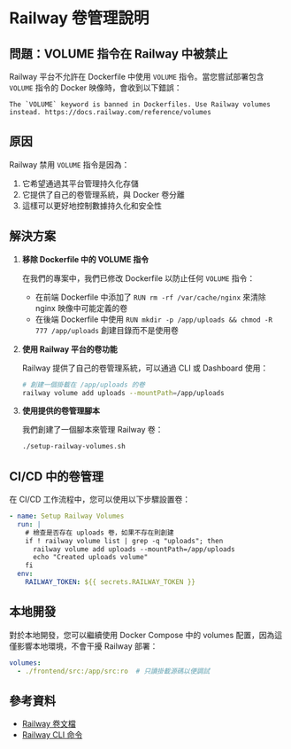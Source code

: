 # Railway 卷管理說明

## 問題：VOLUME 指令在 Railway 中被禁止

Railway 平台不允許在 Dockerfile 中使用 `VOLUME` 指令。當您嘗試部署包含 `VOLUME` 指令的 Docker 映像時，會收到以下錯誤：

```
The `VOLUME` keyword is banned in Dockerfiles. Use Railway volumes instead. https://docs.railway.com/reference/volumes
```

## 原因

Railway 禁用 `VOLUME` 指令是因為：
1. 它希望通過其平台管理持久化存儲
2. 它提供了自己的卷管理系統，與 Docker 卷分離
3. 這樣可以更好地控制數據持久化和安全性

## 解決方案

1. **移除 Dockerfile 中的 VOLUME 指令**

   在我們的專案中，我們已修改 Dockerfile 以防止任何 `VOLUME` 指令：
   - 在前端 Dockerfile 中添加了 `RUN rm -rf /var/cache/nginx` 來清除 nginx 映像中可能定義的卷
   - 在後端 Dockerfile 中使用 `RUN mkdir -p /app/uploads && chmod -R 777 /app/uploads` 創建目錄而不是使用卷

2. **使用 Railway 平台的卷功能**

   Railway 提供了自己的卷管理系統，可以通過 CLI 或 Dashboard 使用：

   ```bash
   # 創建一個掛載在 /app/uploads 的卷
   railway volume add uploads --mountPath=/app/uploads
   ```

3. **使用提供的卷管理腳本**

   我們創建了一個腳本來管理 Railway 卷：
   ```bash
   ./setup-railway-volumes.sh
   ```

## CI/CD 中的卷管理

在 CI/CD 工作流程中，您可以使用以下步驟設置卷：

```yaml
- name: Setup Railway Volumes
  run: |
    # 檢查是否存在 uploads 卷，如果不存在則創建
    if ! railway volume list | grep -q "uploads"; then
      railway volume add uploads --mountPath=/app/uploads
      echo "Created uploads volume"
    fi
  env:
    RAILWAY_TOKEN: ${{ secrets.RAILWAY_TOKEN }}
```

## 本地開發

對於本地開發，您可以繼續使用 Docker Compose 中的 volumes 配置，因為這僅影響本地環境，不會干擾 Railway 部署：

```yaml
volumes:
  - ./frontend/src:/app/src:ro  # 只讀掛載源碼以便調試
```

## 參考資料

- [Railway 卷文檔](https://docs.railway.app/reference/volumes)
- [Railway CLI 命令](https://docs.railway.app/develop/cli)
